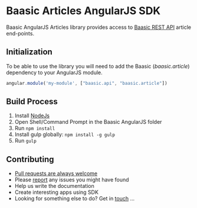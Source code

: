 # Baasic Articles AngularJS SDK

Baasic AngularJS Articles library provides access to [Baasic REST API](http://dev.baasic.com/api/reference/home) article end-points.

## Initialization

To be able to use the library you will need to add the Baasic (_baasic.article_) dependency to your AngularJS module.

```javascript
angular.module('my-module', ["baasic.api", "baasic.article"])
```

## Build Process

1. Install [NodeJs](http://nodejs.org/download/)
2. Open Shell/Command Prompt in the Baasic AngularJS folder
3. Run `npm install`
4. Install gulp globally: `npm install -g gulp`
5. Run `gulp`

## Contributing

* [Pull requests are always welcome](../../../baasic-sdk-angularjs/pulls)
* Please [report](../../../baasic-sdk-angularjs/issues) any issues you might have found
* Help us write the documentation
* Create interesting apps using SDK
* Looking for something else to do? Get in <u>touch</u> ...
